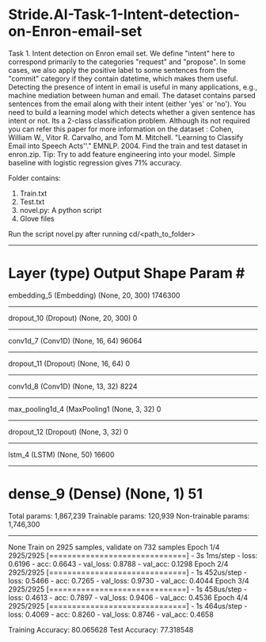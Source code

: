 # Stride.AI-Task-1-Intent-detection-on-Enron-email-set
Task 1. Intent detection on Enron email set. We define "intent" here to correspond primarily to the categories "request" and "propose". In some cases, we also apply the positive label to some sentences from the "commit" category if they contain datetime, which makes them useful. Detecting the presence of intent in email is useful in many applications, e.g., machine mediation between human and email. The dataset contains parsed sentences from the email along with their intent (either 'yes' or 'no'). You need to build a learning model which detects whether a given sentence has intent or not. Its a 2-class classification problem. Although its not required you can refer this paper for more information on the dataset : Cohen, William W., Vitor R. Carvalho, and Tom M. Mitchell. "Learning to Classify Email into Speech Acts''." EMNLP. 2004.  Find the train and test dataset in enron.zip.  Tip: Try to add feature engineering into your model. Simple baseline with logistic regression gives 71% accuracy.  

Folder contains:
1. Train.txt
2. Test.txt
3. novel.py: A python script
4. Glove files

Run the script novel.py after running cd/<path_to_folder> 

_________________________________________________________________
Layer (type)
Output Shape
Param #
=================================================================
embedding_5 (Embedding)
(None, 20, 300)
1746300
_________________________________________________________________
dropout_10 (Dropout)
(None, 20, 300)
0
_________________________________________________________________
conv1d_7 (Conv1D)
(None, 16, 64)
96064
_________________________________________________________________
dropout_11 (Dropout)
(None, 16, 64)
0
_________________________________________________________________
conv1d_8 (Conv1D)
(None, 13, 32)
8224
_________________________________________________________________
max_pooling1d_4 (MaxPooling1 (None, 3, 32)
0
_________________________________________________________________
dropout_12 (Dropout)
(None, 3, 32)
0
_________________________________________________________________
lstm_4 (LSTM)
(None, 50)
16600
_________________________________________________________________
dense_9 (Dense)
(None, 1)
51
=================================================================
Total params: 1,867,239
Trainable params: 120,939
Non-trainable params: 1,746,300
_________________________________________________________________
None
Train on 2925 samples, validate on 732 samples
Epoch 1/4
2925/2925 [==============================] - 3s 1ms/step - loss: 0.6196 - acc:
0.6643 - val_loss: 0.8788 - val_acc: 0.1298
Epoch 2/4
2925/2925 [==============================] - 1s 452us/step - loss: 0.5466 - acc:
0.7265 - val_loss: 0.9730 - val_acc: 0.4044
Epoch 3/4
2925/2925 [==============================] - 1s 458us/step - loss: 0.4613 - acc:
0.7897 - val_loss: 0.9406 - val_acc: 0.4536
Epoch 4/4
2925/2925 [==============================] - 1s 464us/step - loss: 0.4069 - acc:
0.8260 - val_loss: 0.8746 - val_acc: 0.4658


Training Accuracy: 80.065628
Test Accuracy: 77.318548
